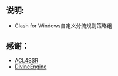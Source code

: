 ## 说明:
- Clash for Windows自定义分流规则策略组
## 感谢：
* [ACL4SSR](https://github.com/ACL4SSR/ACL4SSR/tree/master) 
* [DivineEngine](https://github.com/DivineEngine/Profiles/tree/master) 

